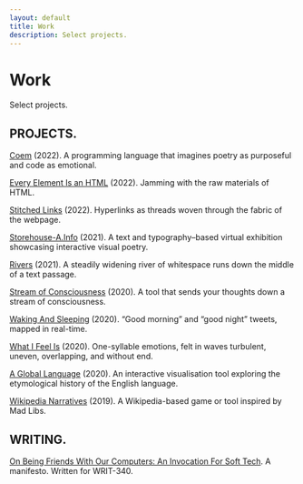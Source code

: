 ```yaml
---
layout: default
title: Work
description: Select projects.
---
```


<div class="intro">
  <h1>Work</h1>
  <div>
    <p>Select projects.</p>
  </div>
</div>
<main>
  <div class="section">
    <div class="section--header">
      <h2>PROJECTS.</h2>
    </div>
    <div class="section--body">
      <p><a href="/work/coem/">Coem</a> (2022). A programming language that imagines poetry as purposeful and code as emotional.</p>
      <p><a href="/work/every-element-is-an-html/">Every Element Is an HTML</a> (2022). Jamming with the raw materials of HTML.</p>
      <p><a href="/work/stitched-links/">Stitched Links</a> (2022). Hyperlinks as threads woven through the fabric of the webpage.</p>
      <p><a href="/work/storehouse-a.info/">Storehouse-A.Info</a> (2021). A text and typography&ndash;based virtual exhibition showcasing interactive visual poetry.</p>
      <p><a href="/work/rivers/">Rivers</a> (2021). A steadily widening river of whitespace runs down the middle of a text passage.</p>
      <p><a href="/work/stream-of-consciousness/">Stream of Consciousness</a> (2020). A tool that sends your thoughts down a stream of consciousness.</p>
      <p><a href="/work/waking-and-sleeping/">Waking And Sleeping</a> (2020). “Good morning” and “good night” tweets, mapped in real-time.</p>
      <p><a href="/work/what-i-feel-is/">What I Feel Is</a> (2020). One-syllable emotions, felt in waves turbulent, uneven, overlapping, and without end.</p>
      <p><a href="/work/a-global-language/">A Global Language</a> (2020). An interactive visualisation tool exploring the etymological history of the English language.</p>
      <p><a href="/work/wikipedia-narratives/">Wikipedia Narratives</a> (2019). A Wikipedia-based game or tool inspired by Mad Libs.</p>
    </div>
  </div>
  <div class="section">
    <div class="section--header">
      <h2>WRITING.</h2>
      <div class="section--body">
        <p><a href="/work/manifesto">On Being Friends With Our Computers: An Invocation For Soft Tech</a>. A manifesto. Written for WRIT-340.</p>
      </div>
    </div>
  </div>
</main>